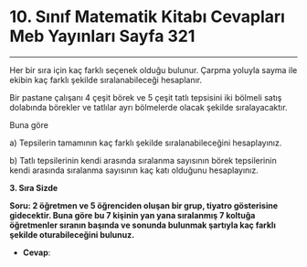 # 10. Sınıf Matematik Kitabı Cevapları Meb Yayınları Sayfa 321

---

Her bir sıra için kaç farklı seçenek olduğu bulunur. Çarpma yoluyla sayma ile ekibin kaç farklı şekilde sıralanabileceği hesaplanır.

Bir pastane çalışanı 4 çeşit börek ve 5 çeşit tatlı tepsisini iki bölmeli satış dolabında börekler ve tatlılar ayrı bölmelerde olacak şekilde sıralayacaktır.

 Buna göre

 a) Tepsilerin tamamının kaç farklı şekilde sıralanabileceğini hesaplayınız.

 b) Tatlı tepsilerinin kendi arasında sıralanma sayısının börek tepsilerinin kendi arasında sıralanma sayısının kaç katı olduğunu hesaplayınız.

**3. Sıra Sizde**

**Soru: 2 öğretmen ve 5 öğrenciden oluşan bir grup, tiyatro gösterisine gidecektir. Buna göre bu 7 kişinin yan yana sıralanmış 7 koltuğa öğretmenler sıranın başında ve sonunda bulunmak şartıyla kaç farklı şekilde oturabileceğini bulunuz.**

-   **Cevap**: